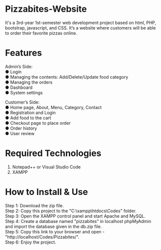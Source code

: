 # Pizzabites-Website
It's a 3rd-year 1st-semester web development project based on html, PHP, bootstrap, javascript, and CSS.
It’s a website where customers will be able to order their favorite pizzas online.

# Features
Admin’s Side:<br/>
● Login<br/>
● Managing the contents: Add/Delete/Update food category<br/>
● Managing the orders<br/>
● Dashboard<br/>
● System settings<br/>

Customer’s Side:<br/>
● Home page, About, Menu, Category, Contact<br/>
● Registration and Login<br/>
● Add food to the cart<br/>
● Checkout page to place order<br/>
● Order history<br/>
● User review<br/>

# Required Technologies 
1. Notepad++ or Visual Studio Code<br/>
2. XAMPP<br/>

# How to Install & Use
Step 1: Download the zip file.<br/>
Step 2: Copy this project to the "C:\xampp\htdocs\Codes" folder.<br/>
Step 3: Open the XAMPP control panel and start Apache and MySQL.<br/>
Step 4: Create a database named "pizzabites" in localhost phpMyAdmin and import the database given in the db.zip file.<br/>
Step 5: Copy this link to your browser and open - "http://localhost/Codes/Pizzabites/".<br/> 
Step 6: Enjoy the project.
